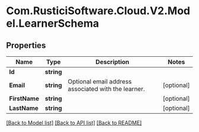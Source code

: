 # Com.RusticiSoftware.Cloud.V2.Model.LearnerSchema
## Properties

Name | Type | Description | Notes
------------ | ------------- | ------------- | -------------
**Id** | **string** |  | 
**Email** | **string** | Optional email address associated with the learner. | [optional] 
**FirstName** | **string** |  | [optional] 
**LastName** | **string** |  | [optional] 

[[Back to Model list]](../README.md#documentation-for-models) [[Back to API list]](../README.md#documentation-for-api-endpoints) [[Back to README]](../README.md)

